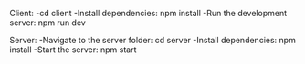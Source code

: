 Client:
  -cd client
  -Install dependencies:
    npm install
  -Run the development server:
    npm run dev

Server:
  -Navigate to the server folder:
    cd server
  -Install dependencies:
    npm install
  -Start the server:
    npm start



